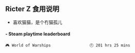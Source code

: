 ## Ricter Z 食用说明
- 喜欢猫猫，是个冇猫孤儿

<!-- steam-box start -->
#### - Steam playtime leaderboard
```text
🎮 World of Warships                 🕘 201 hrs 25 mins
```
<!-- Powered by https://github.com/YouEclipse/steam-box . -->
<!-- steam-box end -->
